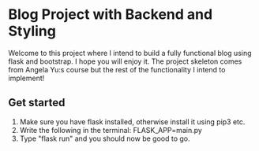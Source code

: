 # Blog Project with Backend and Styling

Welcome to this project where I intend to build a fully functional blog using flask and bootstrap. I hope you will enjoy it. The project skeleton comes from Angela Yu:s course but the rest of the functionality I intend to implement!

## Get started

1. Make sure you have flask installed, otherwise install it using pip3 etc.
2. Write the following in the terminal: FLASK_APP=main.py
3. Type "flask run" and you should now be good to go. 